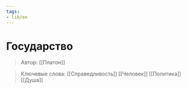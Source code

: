 ```yaml
---
tags:
- lib/ex
---
```

# Государство
>Автор: [[Платон]]

>Ключевые слова: [[Справедливость]] [[Человек]] [[Политика]] [[Душа]]